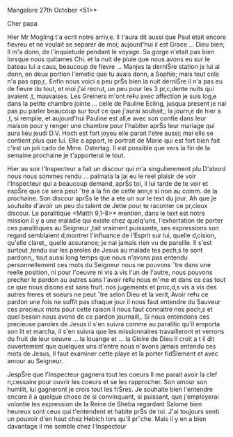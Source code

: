  Mangalore 27th October <51>*

Cher papa

Hier Mr Mogling t'a ecrit notre arriv‚e. Il t'aura dit aussi que Paul etait encore fievreu et ne voulait se separer de moi; aujourd'hui il est Grace … Dieu bien; Il m'a donn‚ de l'inquietude pendant le voyage. Sa gorge n'etait pas bien lorsque nous quitames Chi. et la nuit de pluie que nous avons eu sur le bateau lui a caus‚ beaucoup de fievre … Manjes la derniŠre station je lui ai donn‚ en deux portion l'emetic que tu avais donn‚ a Sophie; mais tout cela n'a pas opp‚r‚. Enfin nous voici a peu prŠs bien la nuit derniŠre il n'a pas eu de fievre du tout, et moi j'ai recrut‚ un peu pour les 3 pr‚c‚dente nuits qui avaient ‚t‚ mauvaises. Les Greiners m'ont re‡u avec affection je suis log‚e dans la petite chambre jointe … celle de Pauline Ecling, jusqua present je nai pas pu parler beaucoup sur tout ce que j'aurai souhait‚; la journ‚e de hier a ‚t‚ si remplie, et aujourd'hui Pauline est all‚e avec son confie dans leur maison pour y renger une chambre pour l'habiter aprŠs leur mariage qui aura lieu jeudi D.V. Hoch est fort joyeu elle parait l'etre aussi; mai elle se contient plus que lui. Elle a apport‚ le portrait de Marie qui est fort bien fait c'est un joli cado de Mme. Ostertag. Il est possible que vers la fin de la semaine prochaine je t'apporterai le tout.

Hier au soir l'Inspecteur a fait un discour qui m'a singulierement plu D'abord nous nous sommes rendu … palmata la jai eu le reel plaisir de voir l'Inspecteur qui a beaucoup demand‚ aprŠs toi, il lui tarde de te voir et espŠre que ce sera peut ˆtre a la fin de cette ann‚e si non au comm. de la prochaine. Son discour aprŠs le the a ete un sur le text du jour. Ah que je souhaite d'avoir un peu du talent de Jette pour te raconter ce pr‚cieux discour. Le paralitique <Matth 9,1-8>* mention‚ dans le text est notre mission il y a une maladie qui existe chez quelq'uns, l'exhortation de porter ces paralitiques au Seigneur ‚tait vraiment puissante, ses expressions son regard semblaient d‚montrer l'influance de l'Esprit sur lui, quelle d‚cision, qu'elle claret‚, quelle assurance; je nai jamais rien vu de pareille. Il s'est surtout ‚tendu sur les paroles de Jesus au malade tes pech‚s te sont pardonn‚, tout aussi long temps que nous n'avons pas entendu personnellement ces mots du Seigneur nous ne pouvons ˆtre dans une reelle position, ni pour l'oeuvre ni vis a vis l'un de l'autre, nous pouvons precher le pardon au autres sans l'avoir re‡u nous mˆme et dans ce cas tout ce que nous disons est sans fruit. nos jugements et proc‚d‚s vis a vis des autres freres et soeurs ne peut ˆtre selon Dieu et la verit‚ Avoir re‡u ce pardon une fois ne suffit pas chaque jour il nous faut entendre du Sauveur ces precieux mots pour cette raison il nous faut connaitre nos pech‚s et quel besoin nous avons de ce pardon journaill‚. Si nous entendons ces precieuse paroles de Jesus il s'en suivra comme au paralitic qu'il emporta son lit et marcha, il s'en suivra que les missionnaires travailleront et verrons du fruit de leur oeuvre … la louange et … la Gloire de Dieu Il croit a t il dit ouvertement que quelques uns d'entre nous n'avons jamais entendu ces mots de Jesus, Il faut examiner cette playe et la porter fidŠlement et avec amour au Seigneur.

JespŠre que l'Inspecteur gagnera tout les coeurs Il me parait avoir la clef n‚cessaire pour ouvrir les coeurs et se les rapprocher. Son amour son humilit‚ lui gagneront je crois tout les frŠres. Je souhaite bien l'entendre encore il a quelque chose de si convinquant, si puissant, que j'employerai volontie les expression de la Reine de Sheba regardant Salome bien heureux sont ceux qui t'entendent et habite prŠs de toi. J'ai toujours senti un pouvoir d'en haut chez Hebich lors qu'il prˆche. Mais il y en a bien davantage il me semble chez l'Inspecteur

